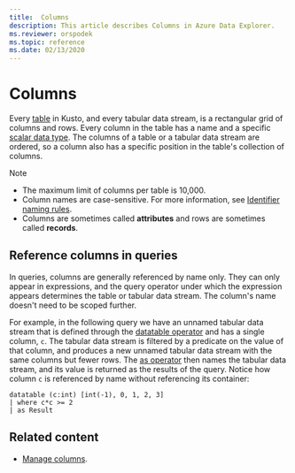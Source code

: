 ```yaml
---
title:  Columns
description: This article describes Columns in Azure Data Explorer.
ms.reviewer: orspodek
ms.topic: reference
ms.date: 02/13/2020
---
```

# Columns

Every [table](tables.md) in Kusto, and every tabular data stream, is a rectangular grid of columns and rows. Every column in the table has a name and a specific [scalar data type](../scalar-data-types/index.md). The columns of a table or a tabular data stream are ordered, so a column also has a specific position in the table's collection of columns.

> [!NOTE]
>
> * The maximum limit of columns per table is 10,000.
> * Column names are case-sensitive. For more information, see [Identifier naming rules](entity-names.md#identifier-naming-rules).
> * Columns are sometimes called **attributes** and rows are sometimes called **records**.

## Reference columns in queries

In queries, columns are generally referenced by name only. They can only appear in expressions, and the query operator under which the expression appears determines the table or tabular data stream. The column's name doesn't need to be scoped further.

For example, in the following query we have an unnamed tabular data stream that is defined through the [datatable operator](../datatableoperator.md) and has a single column, `c`. The tabular data stream is filtered by a predicate on the value of that column, and produces a new unnamed tabular data stream with the same columns but fewer rows. The [as operator](../asoperator.md) then names the tabular data stream, and its value is returned as the results of the query. Notice how column `c` is referenced by name without referencing its container:

```kusto
datatable (c:int) [int(-1), 0, 1, 2, 3]
| where c*c >= 2
| as Result
```

## Related content

* [Manage columns](../../management/columns.md).
